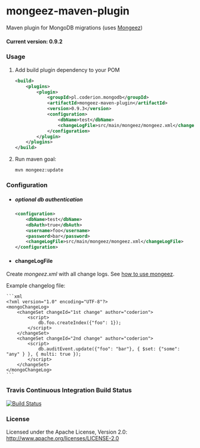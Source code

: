 # mongeez-maven-plugin
Maven plugin for MongoDB migrations (uses [Mongeez](https://github.com/mongeez/mongeez))

#### Current version: 0.9.2

### Usage

1. Add build plugin dependency to your POM

    ```xml
    <build>
        <plugins>
            <plugin>
                <groupId>pl.coderion.mongodb</groupId>
                <artifactId>mongeez-maven-plugin</artifactId>
                <version>0.9.3</version>
                <configuration>
                    <dbName>test</dbName>
                    <changeLogFile>src/main/mongeez/mongeez.xml</changeLogFile>
                </configuration>
            </plugin>
        </plugins>
    </build>
    ```

2. Run maven goal:

    ```
    mvn mongeez:update
    ```


### Configuration

* ##### optional db authentication

    ```xml
    <configuration>
        <dbName>test</dbName>
        <dbAuth>true</dbAuth>
        <username>foo</username>
        <password>bar</password>
        <changeLogFile>src/main/mongeez/mongeez.xml</changeLogFile>
    </configuration>
    ```

* #### changeLogFile

Create _mongeez.xml_ with all change logs. See [how to use mongeez](https://github.com/mongeez/mongeez/wiki/How-to-use-mongeez).

Example changelog file:

    ```xml
    <?xml version="1.0" encoding="UTF-8"?>
    <mongoChangeLog>
        <changeSet changeId="1st change" author="coderion">
            <script>
                db.foo.createIndex({"foo": 1});
            </script>
        </changeSet>
        <changeSet changeId="2nd change" author="coderion">
            <script>
                db.auditEvent.update({"foo": "bar"}, { $set: {"some": "any" } }, { multi: true });
            </script>
        </changeSet>
    </mongoChangeLog>
    ```

### Travis Continuous Integration Build Status

[![Build Status](https://travis-ci.org/coderion/mongeez-maven-plugin.svg?branch=master)](https://travis-ci.org/coderion/mongeez-maven-plugin)

### License
Licensed under the Apache License, Version 2.0: http://www.apache.org/licenses/LICENSE-2.0
